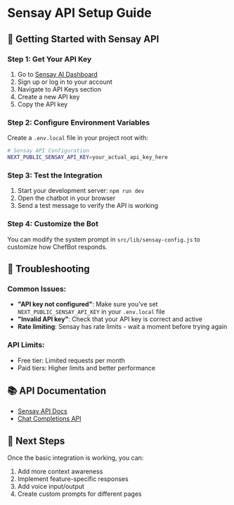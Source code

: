 # Sensay API Setup Guide

## 🚀 **Getting Started with Sensay API**

### **Step 1: Get Your API Key**
1. Go to [Sensay AI Dashboard](https://sensay.ai)
2. Sign up or log in to your account
3. Navigate to API Keys section
4. Create a new API key
5. Copy the API key

### **Step 2: Configure Environment Variables**
Create a `.env.local` file in your project root with:

```bash
# Sensay API Configuration
NEXT_PUBLIC_SENSAY_API_KEY=your_actual_api_key_here
```

### **Step 3: Test the Integration**
1. Start your development server: `npm run dev`
2. Open the chatbot in your browser
3. Send a test message to verify the API is working

### **Step 4: Customize the Bot**
You can modify the system prompt in `src/lib/sensay-config.js` to customize how ChefBot responds.

## 🔧 **Troubleshooting**

### **Common Issues:**
- **"API key not configured"**: Make sure you've set `NEXT_PUBLIC_SENSAY_API_KEY` in your `.env.local` file
- **"Invalid API key"**: Check that your API key is correct and active
- **Rate limiting**: Sensay has rate limits - wait a moment before trying again

### **API Limits:**
- Free tier: Limited requests per month
- Paid tiers: Higher limits and better performance

## 📚 **API Documentation**
- [Sensay API Docs](https://docs.sensay.ai)
- [Chat Completions API](https://docs.sensay.ai/api/chat-completions)

## 🎯 **Next Steps**
Once the basic integration is working, you can:
1. Add more context awareness
2. Implement feature-specific responses
3. Add voice input/output
4. Create custom prompts for different pages








